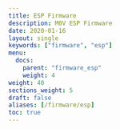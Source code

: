 ```yaml
---
title: ESP Firmware
description: M0V ESP Firmware
date: 2020-01-16
layout: single
keywords: ["firmware", "esp"]
menu:
  docs:
    parent: "firmware_esp"
    weight: 4
weight: 40
sections_weight: 5
draft: false
aliases: [/firmware/esp]
toc: true
---
```

